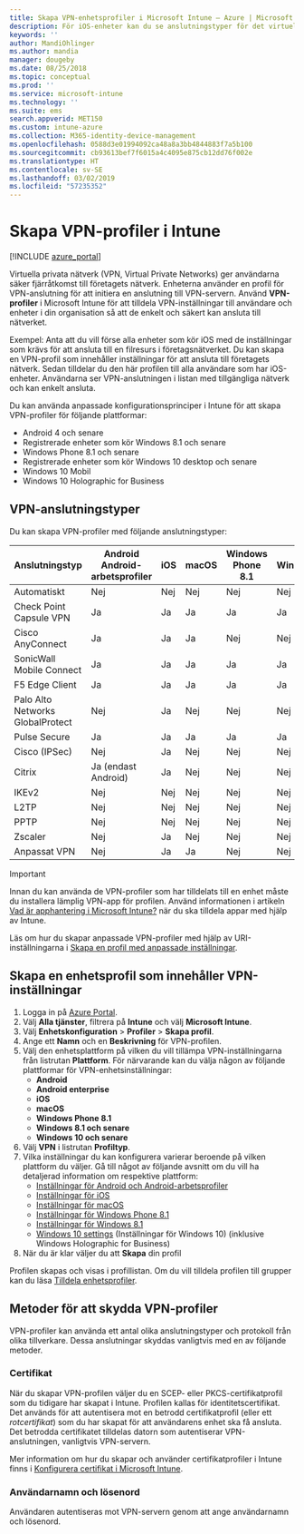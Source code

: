 ```yaml
---
title: Skapa VPN-enhetsprofiler i Microsoft Intune – Azure | Microsoft Docs
description: För iOS-enheter kan du se anslutningstyper för det virtuella privata nätverket, skapa en VPN-profil för enheter i Azure Portal och se dina alternativ för att skydda VPN-profilen med certifikat eller användarnamn och lösenord i Microsoft Intune.
keywords: ''
author: MandiOhlinger
ms.author: mandia
manager: dougeby
ms.date: 08/25/2018
ms.topic: conceptual
ms.prod: ''
ms.service: microsoft-intune
ms.technology: ''
ms.suite: ems
search.appverid: MET150
ms.custom: intune-azure
ms.collection: M365-identity-device-management
ms.openlocfilehash: 0588d3e01994092ca48a8a3bb4844883f7a5b100
ms.sourcegitcommit: cb93613bef7f6015a4c4095e875cb12dd76f002e
ms.translationtype: HT
ms.contentlocale: sv-SE
ms.lasthandoff: 03/02/2019
ms.locfileid: "57235352"
---
```

# <a name="create-vpn-profiles-in-intune"></a>Skapa VPN-profiler i Intune

[!INCLUDE [azure_portal](./includes/azure_portal.md)]

Virtuella privata nätverk (VPN, Virtual Private Networks) ger användarna säker fjärråtkomst till företagets nätverk. Enheterna använder en profil för VPN-anslutning för att initiera en anslutning till VPN-servern. Använd **VPN-profiler** i Microsoft Intune för att tilldela VPN-inställningar till användare och enheter i din organisation så att de enkelt och säkert kan ansluta till nätverket.

Exempel: Anta att du vill förse alla enheter som kör iOS med de inställningar som krävs för att ansluta till en filresurs i företagsnätverket. Du kan skapa en VPN-profil som innehåller inställningar för att ansluta till företagets nätverk. Sedan tilldelar du den här profilen till alla användare som har iOS-enheter. Användarna ser VPN-anslutningen i listan med tillgängliga nätverk och kan enkelt ansluta.

Du kan använda anpassade konfigurationsprinciper i Intune för att skapa VPN-profiler för följande plattformar:

* Android 4 och senare
* Registrerade enheter som kör Windows 8.1 och senare
* Windows Phone 8.1 och senare
* Registrerade enheter som kör Windows 10 desktop och senare
* Windows 10 Mobil
* Windows 10 Holographic for Business

## <a name="vpn-connection-types"></a>VPN-anslutningstyper

Du kan skapa VPN-profiler med följande anslutningstyper:

|Anslutningstyp|Android<br>Android-arbetsprofiler|iOS|macOS|Windows Phone 8.1|Windows 8,1|Windows 10|
|-|-|-|-|-|-|-|
|Automatiskt|Nej|Nej|Nej|Nej|Nej|Ja|
|Check Point Capsule VPN|Ja|Ja|Ja|Ja|Ja|Ja|
|Cisco AnyConnect|Ja|Ja|Ja|Nej|Nej|Nej|
|SonicWall Mobile Connect|Ja|Ja|Ja|Ja|Ja|Ja|
|F5 Edge Client|Ja|Ja|Ja|Ja|Ja|Ja|
|Palo Alto Networks GlobalProtect|Nej|Ja|Nej|Nej|Nej|Ja|
|Pulse Secure|Ja|Ja|Ja|Ja|Ja|Ja|
|Cisco (IPSec)|Nej|Ja|Nej|Nej|Nej|Nej|
|Citrix|Ja (endast Android)|Ja|Nej|Nej|Nej|Ja|
|IKEv2|Nej|Nej|Nej|Nej|Nej|Ja|
|L2TP|Nej|Nej|Nej|Nej|Nej|Ja|
|PPTP|Nej|Nej|Nej|Nej|Nej|Ja|
|Zscaler|Nej|Ja|Nej|Nej|Nej|Nej|
|Anpassat VPN|Nej|Ja|Ja|Nej|Nej|Nej|

> [!IMPORTANT]
> Innan du kan använda de VPN-profiler som har tilldelats till en enhet måste du installera lämplig VPN-app för profilen. Använd informationen i artikeln [Vad är apphantering i Microsoft Intune?](app-management.md) när du ska tilldela appar med hjälp av Intune.  

Läs om hur du skapar anpassade VPN-profiler med hjälp av URI-inställningarna i [Skapa en profil med anpassade inställningar](custom-settings-configure.md).

## <a name="create-a-device-profile-containing-vpn-settings"></a>Skapa en enhetsprofil som innehåller VPN-inställningar

1. Logga in på [Azure Portal](https://portal.azure.com).
2. Välj **Alla tjänster**, filtrera på **Intune** och välj **Microsoft Intune**.
3. Välj **Enhetskonfiguration** > **Profiler** > **Skapa profil**.
4. Ange ett **Namn** och en **Beskrivning** för VPN-profilen.
5. Välj den enhetsplattform på vilken du vill tillämpa VPN-inställningarna från listrutan **Plattform**. För närvarande kan du välja någon av följande plattformar för VPN-enhetsinställningar:
   - **Android**
   - **Android enterprise**
   - **iOS**
   - **macOS**
   - **Windows Phone 8.1**
   - **Windows 8.1 och senare**
   - **Windows 10 och senare**
6. Välj **VPN** i listrutan **Profiltyp**.
7. Vilka inställningar du kan konfigurera varierar beroende på vilken plattform du väljer. Gå till något av följande avsnitt om du vill ha detaljerad information om respektive plattform:
   - [Inställningar för Android och Android-arbetsprofiler](vpn-settings-android.md)
   - [Inställningar för iOS](vpn-settings-ios.md)
   - [Inställningar för macOS](vpn-settings-macos.md)
   - [Inställningar för Windows Phone 8.1](vpn-settings-windows-phone-8-1.md)
   - [Inställningar för Windows 8.1](vpn-settings-windows-8-1.md)
   - [Windows 10 settings](vpn-settings-windows-10.md) (Inställningar för Windows 10) (inklusive Windows Holographic for Business)
8. När du är klar väljer du att **Skapa** din profil

Profilen skapas och visas i profillistan. Om du vill tilldela profilen till grupper kan du läsa [Tilldela enhetsprofiler](device-profile-assign.md).

## <a name="methods-of-securing-vpn-profiles"></a>Metoder för att skydda VPN-profiler

VPN-profiler kan använda ett antal olika anslutningstyper och protokoll från olika tillverkare. Dessa anslutningar skyddas vanligtvis med en av följande metoder.

### <a name="certificates"></a>Certifikat

När du skapar VPN-profilen väljer du en SCEP- eller PKCS-certifikatprofil som du tidigare har skapat i Intune. Profilen kallas för identitetscertifikat. Det används för att autentisera mot en betrodd certifikatprofil (eller ett *rotcertifikat*) som du har skapat för att användarens enhet ska få ansluta. Det betrodda certifikatet tilldelas datorn som autentiserar VPN-anslutningen, vanligtvis VPN-servern.

Mer information om hur du skapar och använder certifikatprofiler i Intune finns i [Konfigurera certifikat i Microsoft Intune](certificates-configure.md).

### <a name="user-name-and-password"></a>Användarnamn och lösenord

Användaren autentiseras mot VPN-servern genom att ange användarnamn och lösenord.
